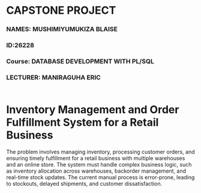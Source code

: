 # CAPSTONE PROJECT
### NAMES: MUSHIMIYUMUKIZA BLAISE
### ID:26228
### Course: DATABASE DEVELOPMENT WITH PL/SQL
### LECTURER: MANIRAGUHA ERIC<br><br>
# Inventory Management and Order Fulfillment System for a Retail Business
<P>The problem involves managing inventory, processing customer orders, and ensuring timely fulfillment 
for a retail business with multiple warehouses and an online store. The system must handle complex 
business logic, such as inventory allocation across warehouses, backorder management, and real-time 
stock updates. The current manual process is error-prone, 
leading to stockouts, delayed shipments, and customer dissatisfaction.
</P>

